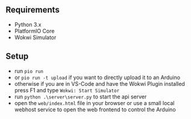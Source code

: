 ## Requirements
- Python 3.x
- PlatformIO Core
- Wokwi Simulator

## Setup
- run `pio run`
- or `pio run -t upload` if you want to directly upload it to an Arduino
- otherwise if you are in VS-Code and have the Wokwi Plugin installed press F1 and type `Wokwi: Start Simulator`
- run `python .\server\server.py` to start the api server
- open the `web/index.html` file in your browser or use a small local webhost service to open the web frontend to control the Arduino